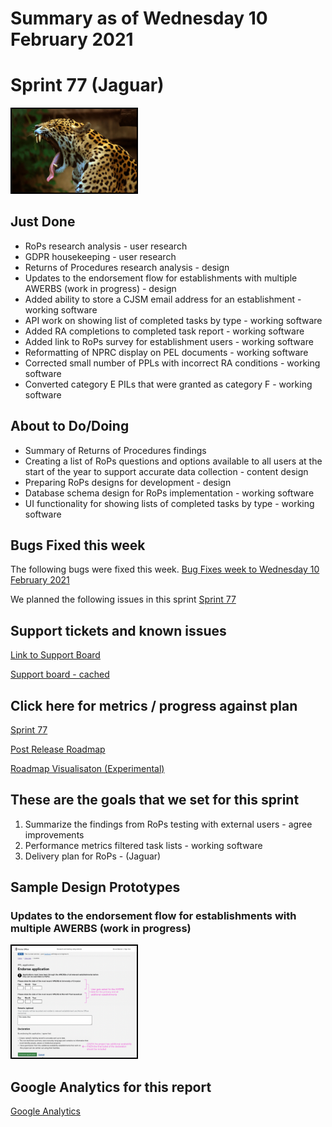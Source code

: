 # Summary as of Wednesday 10 February 2021 

# Sprint 77 (Jaguar)
<img src="graphs/jaguar.jpg" alt="HTML5 Icon" width="200" style="border:2px solid black">
<br>

## Just Done
* RoPs research analysis - user research
* GDPR housekeeping - user research
* Returns of Procedures research analysis - design
* Updates to the endorsement flow for establishments with multiple AWERBS (work in progress) - design
* Added ability to store a CJSM email address for an establishment - working software
* API work on showing list of completed tasks by type - working software
* Added RA completions to completed task report - working software
* Added link to RoPs survey for establishment users - working software
* Reformatting of NPRC display on PEL documents - working software
* Corrected small number of PPLs with incorrect RA conditions - working software
* Converted category E PILs that were granted as category F - working software


## About to Do/Doing
* Summary of Returns of Procedures findings
* Creating a list of RoPs questions and options available to all users at the start of the year to support accurate data collection - content design
* Preparing RoPs designs for development - design
* Database schema design for RoPs implementation - working software
* UI functionality for showing lists of completed tasks by type - working software

## Bugs Fixed this week
The following bugs were fixed this week.
[Bug Fixes week to Wednesday 10 February 2021](graphs/bugs10022021.png)

We planned the following issues in this sprint 
[Sprint 77](graphs/sprint10022021.png)

## Support tickets and known issues
[Link to Support Board](https://collaboration.homeoffice.gov.uk/jira/secure/RapidBoard.jspa?rapidView=1717&selectedIssue=ASSB-253)

[Support board - cached](graphs/supportBoard10022021.png)

## Click here for metrics / progress against plan
[Sprint 77](graphs/progress10022021.png)

[Post Release Roadmap](graphs/roadmap10022021.png)

[Roadmap Visualisaton (Experimental) ](roadmapVisualisation10022021.md)

## These are the goals that we set for this sprint
1. Summarize the findings from RoPs testing with external users - agree improvements
2. Performance metrics filtered task lists - working software 
3. Delivery plan for RoPs - (Jaguar)


## Sample Design Prototypes
### Updates to the endorsement flow for establishments with multiple AWERBS (work in progress)
<a href="graphs/proto1_10022021.png"><img src="graphs/proto1_10022021.png" alt="HTML5 Icon" width="200" style="border:2px solid black"></a>
<br>

## Google Analytics for this report
[Google Analytics](graphs/GA10022021.png)

